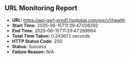 ## URL Monitoring Report

- **URL:** https://api-gw1-prod1.fisglobal.com/gw/v1/health
- **Start Time:** 2025-06-15T11:29:47.026292
- **End Time:** 2025-06-15T11:29:47.269964
- **Total Time Taken:** 0.243672 seconds
- **HTTP Status Code:** 200
- **Status:** Success
- **Failure Reason:** N/A
